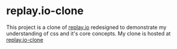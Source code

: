 # replay.io-clone
This project is a clone of <a href="https://www.replay.io/">replay.io<a/> redesigned to demonstrate my understanding of css and it's core concepts. My clone is hosted at <a href="https://replayio-clone.herokuapp.com/">replay.io-clone</a>

